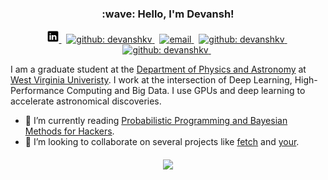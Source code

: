 <h3 align="center">
:wave: Hello, I'm Devansh!
</h3>

<p align="center">
    <a href="http://linkedin.com/in/devanshkv">
        <img src="https://raw.githubusercontent.com/simple-icons/simple-icons/develop/icons/linkedin.svg" width=20px height=20px alt="linkedin: devanshkv">
    </a>&nbsp;
    <a href="https://github.com/devanshkv">
        <img src="https://raw.githubusercontent.com/simple-icons/simple-icons/develop/icons/github.svg" width=20px height=20px alt="github: devanshkv">
    </a>&nbsp;
    <a href="mailto:devansh.kv@gmail.com">
        <img src="https://raw.githubusercontent.com/simple-icons/simple-icons/develop/icons/gmail.svg" width=20px height=20px alt="email">
    </a>&nbsp;
    <a href="https://orcid.org/0000-0003-0385-491X">
        <img src="https://raw.githubusercontent.com/simple-icons/simple-icons/develop/icons/orcid.svg" width=20px height=20px alt="github: devanshkv">
    </a>&nbsp;
    <a href="http://twitter.com/devanshkv">
        <img src="https://raw.githubusercontent.com/simple-icons/simple-icons/develop/icons/twitter.svg" width=20px height=20px alt="github: devanshkv">
    </a>&nbsp;

</p>

I am a graduate student at the [Department of Physics and Astronomy](https://physics.wvu.edu) at [West Virginia Univeristy](http://wvu.edu).
I work at the intersection of Deep Learning, High-Performance Computing and Big Data. I use GPUs and deep learning to accelerate astronomical discoveries.

- 🌱 I’m currently reading [Probabilistic Programming and Bayesian Methods for Hackers](https://github.com/CamDavidsonPilon/Probabilistic-Programming-and-Bayesian-Methods-for-Hackers).
- 👯 I’m looking to collaborate on several projects like [fetch](https://github.com/devanshkv/fetch) and [your](https://github.com/devanshkv/your).

<p align="center">
    <a href="https://github.com/devanshkv">
      <img align="middle" src="https://github-readme-stats.vercel.app/api?username=devanshkv&count_private=true&show_icons=true&hide=stars" />
    </a>   
    
</p>
